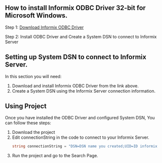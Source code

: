 ## How to install Informix ODBC Driver 32-bit for Microsoft Windows.

Step 1: [Download Informix ODBC Driver](https://www.ibm.com/support/pages/informix-32-bit-odbc-setup-microsoft-windows)

Step 2: Install ODBC Driver and Create a System DSN to connect to Informix Server

## Setting up System DSN to connect to Informix Server.

In this section you will need:

1. Download and install Informix ODBC Driver from the link above.
2. Create a System DSN using the Informix Server connection information.

## Using Project

Once you have installed the ODBC Driver and configured System DSN, You can follow these steps:

1. Download the project
2. Edit connectionString in the code to connect to your Informix Server.
     ```csharp
     string connectionString = "DSN=DSN name you created;UID=ID informix;PWD=password informix";
     ```
3. Run the project and go to the Search Page.
